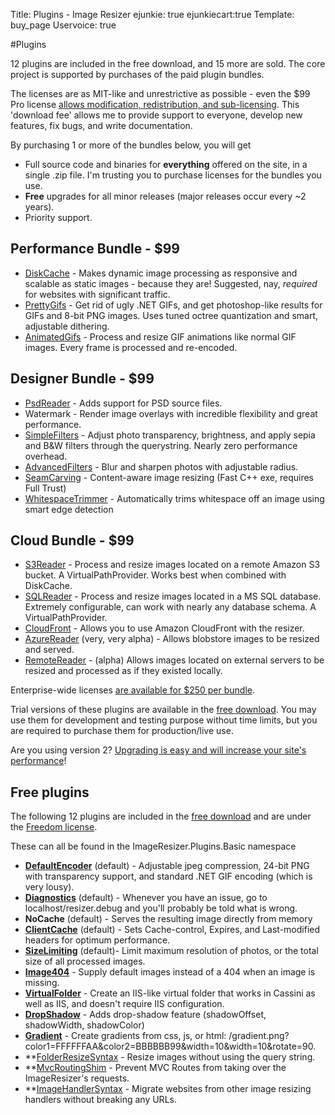 Title: Plugins - Image Resizer
ejunkie: true
ejunkiecart:true
Template: buy_page
Uservoice: true

#Plugins

12 plugins are included in the free download, and 15 more are sold. The core project is supported by purchases of the paid plugin bundles.

The licenses are as MIT-like and unrestrictive as possible - even the <span class="price">$99</span> Pro license [allows modification, redistribution, and sub-licensing](/licenses/pro). This 'download fee' allows me to provide support to everyone, develop new features, fix bugs, and write documentation.

By purchasing 1 or more of the bundles below, you will get 

 * Full source code and binaries for **everything** offered on the site, in a single .zip file. I'm trusting you to purchase licenses for the bundles you use.
 * **Free** upgrades for all minor releases (major releases occur every ~2 years). 
 * Priority support. 


## Performance Bundle - <span class="price">$99</span>

* [DiskCache](/plugins/diskcache) - Makes dynamic image processing as responsive and scalable as static images - because they are! Suggested, nay, *required* for websites with significant traffic.
* [PrettyGifs](/plugins/prettygifs) - Get rid of ugly .NET GIFs, and get photoshop-like results for GIFs and 8-bit PNG images. Uses tuned octree quantization and smart, adjustable dithering.
* [AnimatedGifs](/plugins/animatedgifs) - Process and resize GIF animations like normal GIF images. Every frame is processed and re-encoded. 

## Designer Bundle - <span class="price">$99</span>

* [PsdReader](/plugins/psdreader) - Adds support for PSD source files.
* Watermark - Render image overlays with incredible flexibility and great performance.
* [SimpleFilters](/plugins/simplefilters) - Adjust photo transparency, brightness, and apply sepia and B&W filters through the querystring. Nearly zero performance overhead.
* [AdvancedFilters](/plugins/advancedfilters) - Blur and sharpen photos with adjustable radius. 
* [SeamCarving](/plugins/seamcarving) - Content-aware image resizing (Fast C++ exe, requires Full Trust)
* [WhitespaceTrimmer](/plugins/whitespacetrimmer) - Automatically trims whitespace off an image using smart edge detection

## Cloud Bundle - <span class="price">$99</span>


* [S3Reader](/plugins/s3reader) - Process and resize images located on a remote Amazon S3 bucket. A VirtualPathProvider. Works best when combined with DiskCache.
* [SQLReader](/plugins/sqlreader) - Process and resize images located in a MS SQL database. Extremely configurable, can work with nearly any database schema. A VirtualPathProvider.
* [CloudFront](/plugins/cloudfront) - Allows you to use Amazon CloudFront with the resizer. 
* [AzureReader](/plugins/azurereader) (very, very alpha) - Allows blobstore images to be resized and served. 
* [RemoteReader](/plugins/remotereader) - (alpha) Allows images located on external servers to be resized and processed as if they existed locally.

Enterprise-wide licenses [are available for $250 per bundle](/plugins/enterprise).

Trial versions of these plugins are available in the [free download](/download). You may use them for development and testing purpose without time limits, but you 
are required to purchase them for production/live use.

Are you using version 2? [Upgrading is easy and will increase your site's performance](/docs/2to3/)!

## Free plugins

The following 12 plugins are included in the [free download](/download) and are under the [Freedom license](/licenses/freedom).

These can all be found in the ImageResizer.Plugins.Basic namespace

* **[DefaultEncoder](/plugins/defaultencoder)** (default) - Adjustable jpeg compression, 24-bit PNG with transparency support, and standard .NET GIF encoding (which is very lousy).
* **[Diagnostics](/plugins/diagnostics)** (default) - Whenever you have an issue, go to localhost/resizer.debug and you'll probably be told what is wrong.
* **NoCache** (default) - Serves the resulting image directly from memory
* **[ClientCache](/plugins/clientcache)** (default) - Sets Cache-control, Expires, and Last-modified headers for optimum performance.
* **[SizeLimiting](/plugins/sizelimiting)** (default)- Limit maximum resolution of photos, or the total size of all processed images.
* **[Image404](/plugins/image404)** - Supply default images instead of a 404 when an image is missing. 
* **[VirtualFolder](/plugins/virtualfolder)** - Create an IIS-like virtual folder that works in Cassini as well as IIS, and doesn't require IIS configuration.
* **[DropShadow](/plugins/dropshadow)** - Adds drop-shadow feature (shadowOffset, shadowWidth, shadowColor)
* **[Gradient](/plugins/gradient)** - Create gradients from css, js, or html: /gradient.png?color1=FFFFFFAA&color2=BBBBBB99&width=10&width=10&rotate=90.
* **[FolderResizeSyntax](/plugins/folderresizesyntax) - Resize images without using the query string.
* **[MvcRoutingShim](/plugins/mvcroutingshim) - Prevent MVC Routes from taking over the ImageResizer's requests.
* **[ImageHandlerSyntax](/plugins/imagehandlersyntax) - Migrate websites from other image resizing handlers without breaking any URLs.